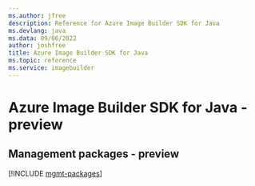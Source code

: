 ```yaml
---
ms.author: jfree
description: Reference for Azure Image Builder SDK for Java
ms.devlang: java
ms.data: 09/06/2022
author: joshfree
title: Azure Image Builder SDK for Java
ms.topic: reference
ms.service: imagebuilder
---
```

# Azure Image Builder SDK for Java - preview

## Management packages - preview
[!INCLUDE [mgmt-packages](image-builder-mgmt-index.md)]